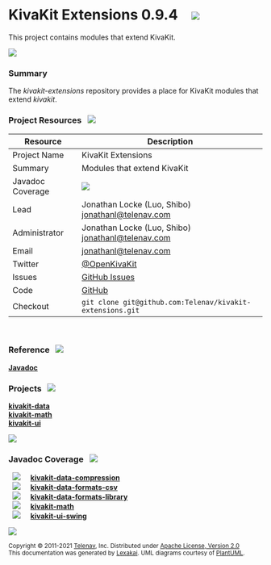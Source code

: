 # KivaKit Extensions 0.9.4 &nbsp;&nbsp; <img src="https://www.lexakai.org/images/kivakit-64.png" srcset="https://www.lexakai.org/images/kivakit-64-2x.png 2x"></img>

This project contains modules that extend KivaKit.

<img src="https://www.kivakit.org/images/horizontal-line-512.png" srcset="https://www.kivakit.org/images/horizontal-line-512@2x.png 2x"/>

[//]: # (start-user-text)

### Summary <a name = "summary"></a>

The *kivakit-extensions* repository provides a place for KivaKit modules that extend *kivakit*.

### Project Resources <a name = "project-resources"></a> &nbsp; <img src="https://www.kivakit.org/images/water-32.png" srcset="https://www.kivakit.org/images/water-32-2x.png 2x"></img>

| Resource     |     Description                   |
|--------------|-----------------------------------|
| Project Name | KivaKit Extensions |
| Summary | Modules that extend KivaKit| 
| Javadoc Coverage |  <!-- ${project-javadoc-average-coverage-meter} -->  ![](https://www.kivakit.org/images/meter-70-12.png) <!-- end --> |
| Lead | Jonathan Locke (Luo, Shibo) <br/> [jonathanl@telenav.com](mailto:jonathanl@telenav.com) |
| Administrator | Jonathan Locke (Luo, Shibo) <br/> [jonathanl@telenav.com](mailto:jonathanl@telenav.com) |
| Email | [jonathanl@telenav.com](mailto:jonathanl@telenav.com) |
| Twitter | [@OpenKivaKit](https://twitter.com/openkivakit) |
| Issues | [GitHub Issues](https://github.com/Telenav/kivakit-extensions/issues) |
| Code | [GitHub](https://github.com/Telenav/kivakit-extensions) |
| Checkout | `git clone git@github.com:Telenav/kivakit-extensions.git` |

<br/> 

### Reference <a name = "reference"></a>&nbsp; <img src="https://www.kivakit.org/images/books-32.png" srcset="https://www.kivakit.org/images/books-32-2x.png 2x"></img>

[**Javadoc**](https://telenav.github.io/kivakit-extensions/javadoc)

[//]: # (end-user-text)

### Projects <a name = "projects"></a> &nbsp; <img src="https://www.lexakai.org/images/gears-32.png" srcset="https://www.lexakai.org/images/gears-32-2x.png 2x"></img>

[**kivakit-data**](kivakit-data/README.md)  
[**kivakit-math**](kivakit-math/README.md)  
[**kivakit-ui**](kivakit-ui/README.md)  

<img src="https://www.kivakit.org/images/short-horizontal-line-128.png" srcset="https://www.kivakit.org/images/short-horizontal-line-128@2x.png 2x"/>

### Javadoc Coverage <a name = "javadoc-coverage"></a> &nbsp; <img src="https://www.lexakai.org/images/bargraph-32.png" srcset="https://www.lexakai.org/images/bargraph-32-2x.png 2x"></img>

&nbsp;  ![](https://www.kivakit.org/images/meter-70-12.png) &nbsp; &nbsp; [**kivakit-data-compression**](kivakit-data/compression/README.md)  
&nbsp;  ![](https://www.kivakit.org/images/meter-90-12.png) &nbsp; &nbsp; [**kivakit-data-formats-csv**](kivakit-data/formats/csv/README.md)  
&nbsp;  ![](https://www.kivakit.org/images/meter-90-12.png) &nbsp; &nbsp; [**kivakit-data-formats-library**](kivakit-data/formats/library/README.md)  
&nbsp;  ![](https://www.kivakit.org/images/meter-70-12.png) &nbsp; &nbsp; [**kivakit-math**](kivakit-math/README.md)  
&nbsp;  ![](https://www.kivakit.org/images/meter-40-12.png) &nbsp; &nbsp; [**kivakit-ui-swing**](kivakit-ui/swing/README.md)

[//]: # (start-user-text)



[//]: # (end-user-text)

<img src="https://www.kivakit.org/images/horizontal-line-512.png" srcset="https://www.kivakit.org/images/horizontal-line-512@2x.png 2x"/>

<sub>Copyright &#169; 2011-2021 [Telenav](http://telenav.com), Inc. Distributed under [Apache License, Version 2.0](LICENSE)</sub>  
<sub>This documentation was generated by [Lexakai](https://github.com/Telenav/lexakai). UML diagrams courtesy
of [PlantUML](http://plantuml.com).</sub>
